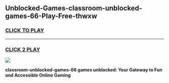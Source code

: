 
## Unblocked-Games-classroom-unblocked-games-66-Play-Free-thwxw
<h3>
<a href="https://premium76.site?title=classroom-unblocked-games-66&ref=12A">CLICK TO PLAY</a></h3>
<hr>

<h3>
<a href="https://premium76.site?title=classroom-unblocked-games-66&ref=12A">CLICK 2 PLAY</a>
  
</h3>

<a href="https://premium76.site?title=classroom-unblocked-games-66&ref=12A"><img src="https://clearcache.store/games.png"></a>


**classroom-unblocked-games-66 games unblocked: Your Gateway to Fun and Accessible Online Gaming**
